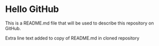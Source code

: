 # Hello GitHub

This is a README.md file that will be used to describe this
repository on GitHub.

Extra line text added to copy of README.md in cloned repository
